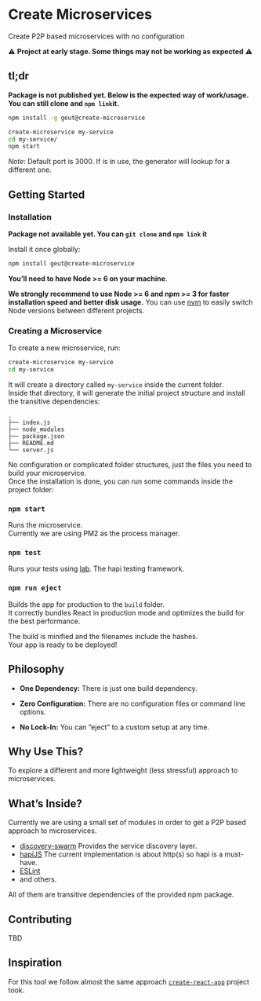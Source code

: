 # Create Microservices

Create P2P based microservices with no configuration

:warning: **Project at early stage. Some things may not be working as expected** :warning:

## tl;dr

__Package is not published yet. Below is the expected way of work/usage. You can still clone and `npm link`it.__

```sh
npm install -g geut@create-microservice

create-microservice my-service
cd my-service/
npm start

```

*Note*: Default port is 3000. If is in use, the generator will lookup for a different one.

## Getting Started

### Installation

**Package not available yet. You can `git clone` and `npm link` it**

Install it once globally:

```sh
npm install geut@create-microservice
```

**You’ll need to have Node >= 6 on your machine**.

**We strongly recommend to use Node >= 6 and npm >= 3 for faster installation speed and better disk usage.** You can use [nvm](https://github.com/creationix/nvm#usage) to easily switch Node versions between different projects.


### Creating a Microservice

To create a new microservice, run:

```sh
create-microservice my-service
cd my-service
```

It will create a directory called `my-service` inside the current folder.<br>
Inside that directory, it will generate the initial project structure and install the transitive dependencies:

```
.
├── index.js
├── node_modules
├── package.json
├── README.md
└── server.js
```

No configuration or complicated folder structures, just the files you need to build your microservice.<br>
Once the installation is done, you can run some commands inside the project folder:

### `npm start`

Runs the microservice. <br>
Currently we are using PM2 as the process manager.<br>

### `npm test`

Runs your tests using [lab](https://github.com/hapijs/lab). The hapi testing framework.

### `npm run eject`

Builds the app for production to the `build` folder.<br>
It correctly bundles React in production mode and optimizes the build for the best performance.

The build is minified and the filenames include the hashes.<br>
Your app is ready to be deployed!


## Philosophy

* **One Dependency:** There is just one build dependency.

* **Zero Configuration:** There are no configuration files or command line options.

* **No Lock-In:** You can “eject” to a custom setup at any time.

## Why Use This?

To explore a different and more lightweight (less stressful) approach to microservices.

## What’s Inside?

Currently we are using a small set of modules in order to get a P2P based approach to microservices.

* [discovery-swarm](https://github.com/mafintosh/discovery-swarm) Provides the service discovery layer.
* [hapiJS](http://hapijs.com/) The current implementation is about http(s) so hapi is a must-have.
* [ESLint](http://eslint.org/)
* and others.

All of them are transitive dependencies of the provided npm package.

## Contributing

TBD

## Inspiration

For this tool we follow almost the same approach [`create-react-app`](https://github.com/facebookincubator/create-react-app) project took.
